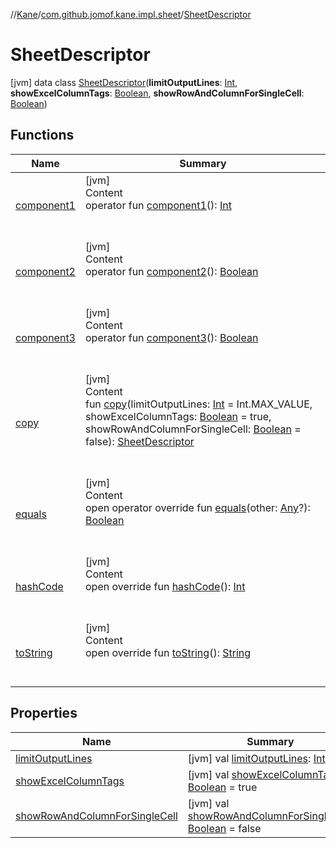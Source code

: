 //[Kane](../../index.md)/[com.github.jomof.kane.impl.sheet](../index.md)/[SheetDescriptor](index.md)



# SheetDescriptor  
 [jvm] data class [SheetDescriptor](index.md)(**limitOutputLines**: [Int](https://kotlinlang.org/api/latest/jvm/stdlib/kotlin/-int/index.html), **showExcelColumnTags**: [Boolean](https://kotlinlang.org/api/latest/jvm/stdlib/kotlin/-boolean/index.html), **showRowAndColumnForSingleCell**: [Boolean](https://kotlinlang.org/api/latest/jvm/stdlib/kotlin/-boolean/index.html))   


## Functions  
  
|  Name|  Summary| 
|---|---|
| <a name="com.github.jomof.kane.impl.sheet/SheetDescriptor/component1/#/PointingToDeclaration/"></a>[component1](component1.md)| <a name="com.github.jomof.kane.impl.sheet/SheetDescriptor/component1/#/PointingToDeclaration/"></a>[jvm]  <br>Content  <br>operator fun [component1](component1.md)(): [Int](https://kotlinlang.org/api/latest/jvm/stdlib/kotlin/-int/index.html)  <br><br><br>
| <a name="com.github.jomof.kane.impl.sheet/SheetDescriptor/component2/#/PointingToDeclaration/"></a>[component2](component2.md)| <a name="com.github.jomof.kane.impl.sheet/SheetDescriptor/component2/#/PointingToDeclaration/"></a>[jvm]  <br>Content  <br>operator fun [component2](component2.md)(): [Boolean](https://kotlinlang.org/api/latest/jvm/stdlib/kotlin/-boolean/index.html)  <br><br><br>
| <a name="com.github.jomof.kane.impl.sheet/SheetDescriptor/component3/#/PointingToDeclaration/"></a>[component3](component3.md)| <a name="com.github.jomof.kane.impl.sheet/SheetDescriptor/component3/#/PointingToDeclaration/"></a>[jvm]  <br>Content  <br>operator fun [component3](component3.md)(): [Boolean](https://kotlinlang.org/api/latest/jvm/stdlib/kotlin/-boolean/index.html)  <br><br><br>
| <a name="com.github.jomof.kane.impl.sheet/SheetDescriptor/copy/#kotlin.Int#kotlin.Boolean#kotlin.Boolean/PointingToDeclaration/"></a>[copy](copy.md)| <a name="com.github.jomof.kane.impl.sheet/SheetDescriptor/copy/#kotlin.Int#kotlin.Boolean#kotlin.Boolean/PointingToDeclaration/"></a>[jvm]  <br>Content  <br>fun [copy](copy.md)(limitOutputLines: [Int](https://kotlinlang.org/api/latest/jvm/stdlib/kotlin/-int/index.html) = Int.MAX_VALUE, showExcelColumnTags: [Boolean](https://kotlinlang.org/api/latest/jvm/stdlib/kotlin/-boolean/index.html) = true, showRowAndColumnForSingleCell: [Boolean](https://kotlinlang.org/api/latest/jvm/stdlib/kotlin/-boolean/index.html) = false): [SheetDescriptor](index.md)  <br><br><br>
| <a name="kotlin/Any/equals/#kotlin.Any?/PointingToDeclaration/"></a>[equals](../../com.github.jomof.kane.impl.types/-double-algebraic-type/index.md#%5Bkotlin%2FAny%2Fequals%2F%23kotlin.Any%3F%2FPointingToDeclaration%2F%5D%2FFunctions%2F-1152713788)| <a name="kotlin/Any/equals/#kotlin.Any?/PointingToDeclaration/"></a>[jvm]  <br>Content  <br>open operator override fun [equals](../../com.github.jomof.kane.impl.types/-double-algebraic-type/index.md#%5Bkotlin%2FAny%2Fequals%2F%23kotlin.Any%3F%2FPointingToDeclaration%2F%5D%2FFunctions%2F-1152713788)(other: [Any](https://kotlinlang.org/api/latest/jvm/stdlib/kotlin/-any/index.html)?): [Boolean](https://kotlinlang.org/api/latest/jvm/stdlib/kotlin/-boolean/index.html)  <br><br><br>
| <a name="kotlin/Any/hashCode/#/PointingToDeclaration/"></a>[hashCode](../../com.github.jomof.kane.impl.types/-double-algebraic-type/index.md#%5Bkotlin%2FAny%2FhashCode%2F%23%2FPointingToDeclaration%2F%5D%2FFunctions%2F-1152713788)| <a name="kotlin/Any/hashCode/#/PointingToDeclaration/"></a>[jvm]  <br>Content  <br>open override fun [hashCode](../../com.github.jomof.kane.impl.types/-double-algebraic-type/index.md#%5Bkotlin%2FAny%2FhashCode%2F%23%2FPointingToDeclaration%2F%5D%2FFunctions%2F-1152713788)(): [Int](https://kotlinlang.org/api/latest/jvm/stdlib/kotlin/-int/index.html)  <br><br><br>
| <a name="kotlin/Any/toString/#/PointingToDeclaration/"></a>[toString](../../com.github.jomof.kane.impl.types/-object-kane-type/-companion/index.md#%5Bkotlin%2FAny%2FtoString%2F%23%2FPointingToDeclaration%2F%5D%2FFunctions%2F-1152713788)| <a name="kotlin/Any/toString/#/PointingToDeclaration/"></a>[jvm]  <br>Content  <br>open override fun [toString](../../com.github.jomof.kane.impl.types/-object-kane-type/-companion/index.md#%5Bkotlin%2FAny%2FtoString%2F%23%2FPointingToDeclaration%2F%5D%2FFunctions%2F-1152713788)(): [String](https://kotlinlang.org/api/latest/jvm/stdlib/kotlin/-string/index.html)  <br><br><br>


## Properties  
  
|  Name|  Summary| 
|---|---|
| <a name="com.github.jomof.kane.impl.sheet/SheetDescriptor/limitOutputLines/#/PointingToDeclaration/"></a>[limitOutputLines](limit-output-lines.md)| <a name="com.github.jomof.kane.impl.sheet/SheetDescriptor/limitOutputLines/#/PointingToDeclaration/"></a> [jvm] val [limitOutputLines](limit-output-lines.md): [Int](https://kotlinlang.org/api/latest/jvm/stdlib/kotlin/-int/index.html)   <br>
| <a name="com.github.jomof.kane.impl.sheet/SheetDescriptor/showExcelColumnTags/#/PointingToDeclaration/"></a>[showExcelColumnTags](show-excel-column-tags.md)| <a name="com.github.jomof.kane.impl.sheet/SheetDescriptor/showExcelColumnTags/#/PointingToDeclaration/"></a> [jvm] val [showExcelColumnTags](show-excel-column-tags.md): [Boolean](https://kotlinlang.org/api/latest/jvm/stdlib/kotlin/-boolean/index.html) = true   <br>
| <a name="com.github.jomof.kane.impl.sheet/SheetDescriptor/showRowAndColumnForSingleCell/#/PointingToDeclaration/"></a>[showRowAndColumnForSingleCell](show-row-and-column-for-single-cell.md)| <a name="com.github.jomof.kane.impl.sheet/SheetDescriptor/showRowAndColumnForSingleCell/#/PointingToDeclaration/"></a> [jvm] val [showRowAndColumnForSingleCell](show-row-and-column-for-single-cell.md): [Boolean](https://kotlinlang.org/api/latest/jvm/stdlib/kotlin/-boolean/index.html) = false   <br>

